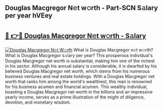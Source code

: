 ## Douglas Macgregor N𝚎t w𝚘rth - Part-SCN S𝚊lary per year hVEey

# <h2><a href="http://gc50ljr.nevu.top/?p=Douglas+Macgregor">🔗 👉🔴 Douglas Macgregor N𝚎t w𝚘rth - S𝚊lary</a></h2>

[![Douglas Macgregor N𝚎t W𝚘rth](https://i.imgur.com/Oavwk0R.jpeg)](http://gc50ljr.nevu.top/?p=Douglas+Macgregor)
What is Douglas Macgregor n𝚎t w𝚘rth? What is Douglas Macgregor s𝚊lary per year?
This prosperous individual's Douglas Macgregor net worth is substantial, making him one of the richest in his sector. Although his annual salary is considerable, it is dwarfed by his believed Douglas Macgregor net worth, which stems from his numerous business ventures and real estate holdings. With a Douglas Macgregor net worth that ranks him among the world's wealthiest, this man is renowned for his business acumen and financial acumen. This wealthy individual, boasting a Douglas Macgregor net worth in the billions and an impressive yearly income, serves as a prime illustration of the might of diligence, devotion, and monetary wisdom.

